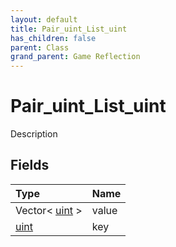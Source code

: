 ```yaml
---
layout: default
title: Pair_uint_List_uint
has_children: false
parent: Class
grand_parent: Game Reflection
---
```

# Pair_uint_List_uint
Description 

## Fields

| Type | Name |
|:----------|:--------------|
| Vector< [uint](/riftbreaker-wiki/docs/game-reflection/components/uint/) > | value |
| [uint](/riftbreaker-wiki/docs/game-reflection/components/uint/) | key |

